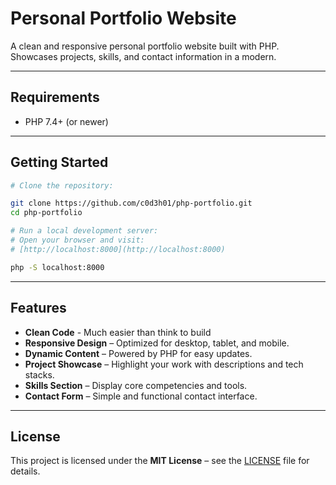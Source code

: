 # Personal Portfolio Website

A clean and responsive personal portfolio website built with PHP.  
Showcases projects, skills, and contact information in a modern.

---

## Requirements

- PHP 7.4+ (or newer)

---

## Getting Started

```bash
# Clone the repository:

git clone https://github.com/c0d3h01/php-portfolio.git
cd php-portfolio
```

```bash
# Run a local development server:
# Open your browser and visit:  
# [http://localhost:8000](http://localhost:8000)

php -S localhost:8000
```

---

## Features

- **Clean Code** - Much easier than think to build
- **Responsive Design** – Optimized for desktop, tablet, and mobile.
- **Dynamic Content** – Powered by PHP for easy updates.
- **Project Showcase** – Highlight your work with descriptions and tech stacks.
- **Skills Section** – Display core competencies and tools.
- **Contact Form** – Simple and functional contact interface.

---

## License

This project is licensed under the **MIT License** – see the [LICENSE](LICENSE) file for details.
